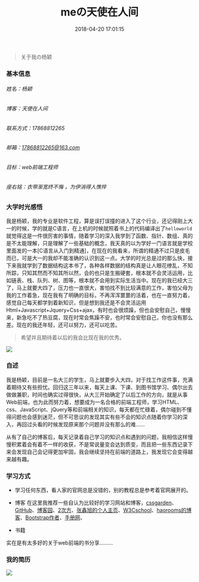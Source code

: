 ﻿---
title: meの天使在人间
comments: true
date: 2018-04-20 17:01:15
categories: 生活
tags: me
img:

---

>关于我の杨颖

### 基本信息
###### 姓名：杨颖
###### 博客：天使在人间
###### 联系方式：17868812265
###### 邮箱：17868812265@163.com
###### 目标：web前端工程师
###### 座右铭：衣带渐宽终不悔 ，为伊消得人憔悴

### 大学时光感悟

我是杨颖，我的专业是软件工程，算是误打误撞的进入了这个行业，还记得刚上大一的时候，学的就是C语言，在上机的时候就照着书上的代码编译出了```helloworld```就觉得这是一件很厉害的事情，随着学习的深入我学到了函数、指针、数组、真的是不太能理解，只是理解了一些基础的概念，我天真的以为学好一门语言就是学校里面发的一本[C语言从入门到精通]，在现在的我看来，所谓的精通不过只是皮毛而已，可是大一的我却不能准确的认识到这一点。大学的时光总是过的那么快，接下来我就学到了数据结构这本书了，各种各样数据的结构真是让人眼花缭乱，不知所踪，只知其然而不知其所以然，会的也只是生搬硬套，根本就不会灵活运用，比如链表、栈、队列、树、图等，根本就不会用到实际生活当中。现在的我已经大三了，马上就要大四了，压力也一直很大，害怕找不到比较满意的工作，害怕父母为我的工作着急，现在我有了明确的目标，不再浑浑噩噩的活着，也在一直努力着，感觉自己每天都学到着新知识，但是想到我还是不会灵活运用Html+Javascript+Jquery+Css+ajax，有时也会很烦躁，但也会安慰自己，慢慢来，新急吃不了热豆腐，现在时常会焦躁不安，也时常会安慰自己，你也没有那么差。现在的我还年轻，还可以努力，还可以吃苦。

> 希望并且期待着以后的我会比现在我的优秀。

![ ](https://ss0.bdstatic.com/70cFuHSh_Q1YnxGkpoWK1HF6hhy/it/u=2182340692,1137346152&fm=27&gp=0.jpg)

### 自述

我是杨颖，目前是一名大三的学生，马上就要步入大四，对于找工作这件事，充满着期待又有些担忧。回归这三年以来，每天上课、下课、到图书馆学习、偶尔出去做做兼职，时间也确实过得很快，从大三开始确定了以后工作的方向，就是从事 Web前端，也为此而努力着，想要成为一名合格的前端工程师，学习HTML、css、JavaScript、jQuery等和前端相关的知识，每天都在忙碌着，偶尔碰到不懂得问题也会感到迷茫，但不可思议的发现其实有些不会的知识点随着你学习的深入，再回过头看的时候发现原来那个问题并没有那么的难......

从有了自己的博客后，每天记录着自己学习的知识点和遇到的问题，我相信这样慢慢积累着会有着不一样的收获，不是常说量变会达到质变，而且把一些东西记录下来会发现自己会记得更加牢固，我会继续坚持在前端的道路上，我发现它会变得越来越有趣。

###  学习方式

* 学习任何东西，看人家的官网总是没错的，别的教程总是参考着官网展开的。

* 博客
在这里我推荐一些自认为比较好的学习网站和博客，[cssgarden](http://www.csszengarden.com)、[GitHub](https://github.com)、[博客园](https://wz.cnblogs.com)、[2次方](http://2cifang.com)、[张鑫旭的个人主页](http://www.zhangxinxu.com)、[W3Cschool](http://www.w3school.com.cn)、[haorooms的博客](http://www.haorooms.com)、[Bootstrap作者](http://www.cnblogs.com/TomXu/)、[手册网](http://www.shouce.ren)、

* 书籍

实在是有太多好的关于web前端的书分享………


### 我的简历

![ ](http://images.cnblogs.com/cnblogs_com/cliy-10/1242272/o_0001.jpg)





